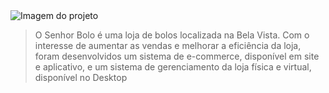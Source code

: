 <img src="https://i.imgur.com/Ic8ytbU.jpg" alt="Imagem do projeto">

> O Senhor Bolo é uma loja de bolos localizada na Bela Vista. Com o interesse de aumentar as vendas e melhorar a eficiência da loja, foram desenvolvidos um sistema de e-commerce, disponível em site e aplicativo, e um sistema de gerenciamento da loja física e virtual, disponível no Desktop

